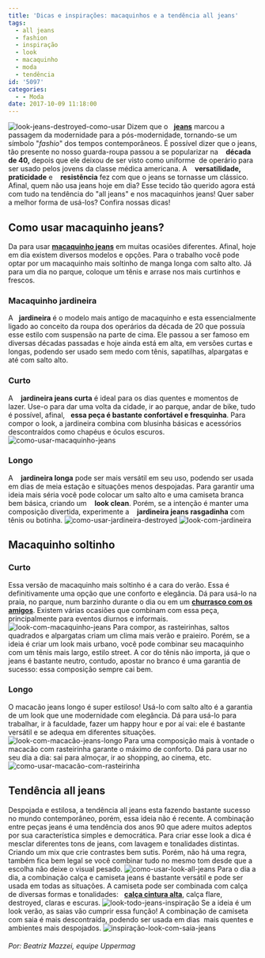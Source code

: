 ```yaml
---
title: 'Dicas e inspirações: macaquinhos e a tendência all jeans'
tags:
  - all jeans
  - fashion
  - inspiração
  - look
  - macaquinho
  - moda
  - tendência
id: '5097'
categories:
  - - Moda
date: 2017-10-09 11:18:00
---
```


![look-jeans-destroyed-como-usar](/images/2016/11/como-usar-jardineira-jeans.jpg) Dizem que o   **[jeans](http://natalia.blog.br/look-dia-macacao-jeans-com-regata-jeans/)** marcou a passagem da modernidade para a pós-modernidade, tornando-se um símbolo "_fashio_" dos tempos contemporâneos. É possível dizer que o jeans, tão presente no nosso guarda-roupa passou a se popularizar na    **década de 40,** depois que ele deixou de ser visto como uniforme  de operário para ser usado pelos jovens da classe médica americana. A    **versatilidade,** **praticidade** e    **resistência** fez com que o jeans se tornasse um clássico. Afinal, quem não usa jeans hoje em dia? Esse tecido tão querido agora está com tudo na tendência do "all jeans" e nos macaquinhos jeans! Quer saber a melhor forma de usá-los? Confira nossas dicas!

## Como usar macaquinho jeans?

Da para usar [**macaquinho jeans**](http://www.uppermag.com/como-usar-macaquinho-jeans-para-diversas-ocasioes-looks-e-dicas/) em muitas ocasiões diferentes. Afinal, hoje em dia existem diversos modelos e opções. Para o trabalho você pode optar por um macaquinho mais soltinho de manga longa com salto alto. Já para um dia no parque, coloque um tênis e arrase nos mais curtinhos e frescos.

### Macaquinho jardineira

A   **jardineira** é o modelo mais antigo de macaquinho e esta essencialmente ligado ao conceito da roupa dos operários da década de 20 que possuía esse estilo com suspensão na parte de cima. Ele passou a ser famoso em diversas décadas passadas e hoje ainda está em alta, em versões curtas e longas, podendo ser usado sem medo com tênis, sapatilhas, alpargatas e até com salto alto.

### Curto

A    **jardineira jeans curta** é ideal para os dias quentes e momentos de lazer. Use-o para dar uma volta da cidade, ir ao parque, andar de bike, tudo é possível, afinal,   **essa peça é bastante confortável e fresquinha**. Para compor o look, a jardineira combina com blusinha básicas e acessórios descontraídos como chapéus e óculos escuros. ![como-usar-macaquinho-jeans](/images/2017/10/como-usar-jardinheira-jeans.jpg)

### Longo

A    **jardineira longa** pode ser mais versátil em seu uso, podendo ser usada em dias de meia estação e situações menos despojadas. Para garantir uma ideia mais séria você pode colocar um salto alto e uma camiseta branca bem básica, criando um    **look clean**. Porém, se a intenção é manter uma composição divertida, experimente a    **jardineira jeans rasgadinha** com tênis ou botinha. ![como-usar-jardineira-destroyed ](/images/2017/10/look-com-jardineira-jeans.jpg) ![look-com-jardineira ](/images/2017/10/como-usar-macacão-jeans.jpg)

## Macaquinho soltinho

### Curto

Essa versão de macaquinho mais soltinho é a cara do verão. Essa é definitivamente uma opção que une conforto e elegância. Dá para usá-lo na praia, no parque, num barzinho durante o dia ou em um [**churrasco com os amigos**](http://www.uppermag.com/roupas-para-churrasco-com-amigos/). Existem várias ocasiões que combinam com essa peça, principalmente para eventos diurnos e informais. ![look-com-macaquinho-jeans](/images/2017/10/como-usar-macaquinho-jeans.jpg) Para compor, as rasteirinhas, saltos quadrados e alpargatas criam um clima mais verão e praieiro. Porém, se a ideia é criar um look mais urbano, você pode combinar seu macaquinho com um tênis mais largo, estilo street. A cor do tênis não importa, já que o jeans é bastante neutro, contudo, apostar no branco é uma garantia de sucesso: essa composição sempre cai bem.

### Longo

O macacão jeans longo é super estiloso! Usá-lo com salto alto é a garantia de um look que une modernidade com elegância. Dá para usá-lo para trabalhar, ir à faculdade, fazer um happy hour e por aí vai: ele é bastante versátil e se adequa em diferentes situações. ![look-com-macacão-jeans-longo](/images/2017/10/como-usar-macacão-jeans-longo.jpg) Para uma composição mais à vontade o macacão com rasteirinha garante o máximo de conforto. Dá para usar no seu dia a dia: sai para almoçar, ir ao shopping, ao cinema, etc. ![como-usar-macacão-com-rasteirinha](/images/2017/10/look-confortável-gisele-bündchen.jpg)

## Tendência all jeans

Despojada e estilosa, a tendência all jeans esta fazendo bastante sucesso no mundo contemporâneo, porém, essa ideia não é recente. A combinação entre peças jeans é uma tendência dos anos 90 que adere muitos adeptos por sua característica simples e democrática. Para criar esse look a dica é mesclar diferentes tons de jeans, com lavagem e tonalidades distintas. Criando um mix que crie contrastes bem sutis. Porém, não há uma regra, também fica bem legal se você combinar tudo no mesmo tom desde que a escolha não deixe o visual pesado. ![como-usar-look-all-jeans](/images/2017/10/look-jennifer-lopes.jpg) Para o dia a dia, a combinação calça e camiseta jeans é bastante versátil e pode ser usada em todas as situações. A camiseta pode ser combinada com calça de diversas formas e tonalidades:   [**calça cintura alta**](http://www.uppermag.com/calca-cintura-alta-mais-de-80-looks-para-voce-montar-o-seu-visual/), calça flare, destroyed, claras e escuras. ![look-todo-jeans-inspiração ](/images/2017/10/como-usar-look-all-jeans.jpg) Se a ideia é um look verão, as saias vão cumprir essa função! A combinação de camiseta com saia é mais descontraída, podendo ser usada em dias  mais quentes e ambientes mais despojados. ![inspiração-look-com-saia-jeans ](/images/2017/10/como-usar-mini-saia-jeans.jpg)

###### Por: Beatriz Mazzei, equipe Uppermag
